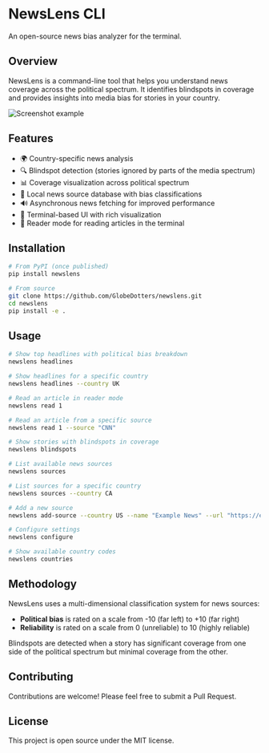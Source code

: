 # NewsLens CLI

An open-source news bias analyzer for the terminal.

## Overview

NewsLens is a command-line tool that helps you understand news coverage across the political spectrum. It identifies blindspots in coverage and provides insights into media bias for stories in your country.

![Screenshot example](https://github.com/yourusername/newslens/raw/main/docs/screenshot.png)

## Features

- 🌍 Country-specific news analysis
- 🔍 Blindspot detection (stories ignored by parts of the media spectrum)
- 📊 Coverage visualization across political spectrum
- 🔄 Local news source database with bias classifications
- 🔊 Asynchronous news fetching for improved performance
- 📱 Terminal-based UI with rich visualization
- 📖 Reader mode for reading articles in the terminal

## Installation

```bash
# From PyPI (once published)
pip install newslens

# From source
git clone https://github.com/GlobeDotters/newslens.git
cd newslens
pip install -e .
```

## Usage

```bash
# Show top headlines with political bias breakdown
newslens headlines

# Show headlines for a specific country
newslens headlines --country UK

# Read an article in reader mode
newslens read 1

# Read an article from a specific source
newslens read 1 --source "CNN"

# Show stories with blindspots in coverage
newslens blindspots

# List available news sources
newslens sources

# List sources for a specific country
newslens sources --country CA

# Add a new source
newslens add-source --country US --name "Example News" --url "https://example.com" --bias -2.5 --reliability 7.0 --rss "https://example.com/feed"

# Configure settings
newslens configure

# Show available country codes
newslens countries
```

## Methodology

NewsLens uses a multi-dimensional classification system for news sources:

- **Political bias** is rated on a scale from -10 (far left) to +10 (far right)
- **Reliability** is rated on a scale from 0 (unreliable) to 10 (highly reliable)

Blindspots are detected when a story has significant coverage from one side of the political spectrum but minimal coverage from the other.

## Contributing

Contributions are welcome! Please feel free to submit a Pull Request.

## License

This project is open source under the MIT license.
